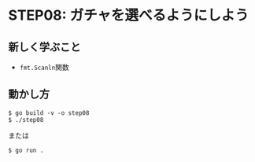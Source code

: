 # STEP08: ガチャを選べるようにしよう

## 新しく学ぶこと

* `fmt.Scanln`関数

## 動かし方

```
$ go build -v -o step08
$ ./step08
```

または

```
$ go run .
```

